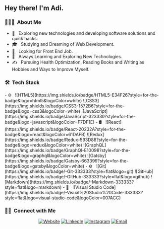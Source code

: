 <h2> Hey there! I'm Adi.</h2>

<h3> 👨🏻‍💻 &nbsp;About Me </h3>

- 🤔 &nbsp; Exploring new technologies and developing software solutions and quick hacks.
- 🎓 &nbsp; Studying and Dreaming of Web Development.
- 💼 &nbsp; Looking for Front End Job.
- 🌱 &nbsp; Always Learning and Exploring New Technologies.
- ✍️ &nbsp; Pursuing Health Optimization, Reading Books and Writing as Hobbies and Ways to Improve Myself.

<h3> 🛠 &nbsp;Tech Stack</h3>
- 🌐 &nbsp;
  ![HTML5](https://img.shields.io/badge/HTML5-E34F26?style=for-the-badge&logo=html5&logoColor=white)
  ![CSS3](https://img.shields.io/badge/CSS3-1572B6?style=for-the-badge&logo=css3&logoColor=white)
  ![JavaScript](https://img.shields.io/badge/JavaScript-323330?style=for-the-badge&logo=javascript&logoColor=F7DF1E)
- 🛢 &nbsp;
  ![React](https://img.shields.io/badge/React-20232A?style=for-the-badge&logo=react&logoColor=61DAFB)
  ![Redux](https://img.shields.io/badge/Redux-593D88?style=for-the-badge&logo=redux&logoColor=white)
  ![GraphQL](https://img.shields.io/badge/GraphQl-E10098?style=for-the-badge&logo=graphql&logoColor=white)
  ![Gatsby](https://img.shields.io/badge/Gatsby-663399?style=for-the-badge&logo=gatsby&logoColor=white)
- ⚙️ &nbsp;
  ![Git](https://img.shields.io/badge/-Git-333333?style=flat&logo=git)
  ![GitHub](https://img.shields.io/badge/-GitHub-333333?style=flat&logo=github)
  ![Markdown](https://img.shields.io/badge/-Markdown-333333?style=flat&logo=markdown)
- 🔧 &nbsp;
  ![Visual Studio Code](https://img.shields.io/badge/-Visual%20Studio%20Code-333333?style=flat&logo=visual-studio-code&logoColor=007ACC)


<br/>


<h3> 🤝🏻 &nbsp;Connect with Me </h3>

<p align="center">
<a href="https://adi-mizrahi.com/"><img alt="Website" src="https://img.shields.io/badge/Website-adi%20mizrahi-blue?style=flat-square&logo=google-chrome"></a>
<a href="https://www.linkedin.com/in/adi-mizrahi11/"><img alt="LinkedIn" src="https://img.shields.io/badge/LinkedIn-Adi%20Mizrahi-blue?style=flat-square&logo=linkedin"></a>
<a href="https://www.instagram.com/adi.mizrahi10/?hl=en"><img alt="Instagram" src="https://img.shields.io/badge/Instagram-adi.mizrahi10_-blue?style=flat-square&logo=instagram"></a>
<a href="mailto:adimizrahi421@gmail.com"><img alt="Email" src="https://img.shields.io/badge/Email-adimizrahi421-blue?style=flat-square&logo=gmail"></a>
</p>
